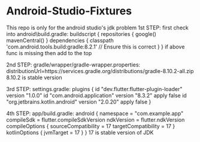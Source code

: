 # Android-Studio-Fixtures
This repo is only for the android studio's jdk problem
1st STEP:
  first check into android\build.gradle:
    buildscript {
    repositories {
        google()
        mavenCentral()
    }
    dependencies {
        classpath 'com.android.tools.build:gradle:8.2.1' // Ensure this is correct
    }
}
if above func is missing then add to the top

2nd STEP:
  gradle/wrapper/gradle-wrapper.properties:
    distributionUrl=https\://services.gradle.org/distributions/gradle-8.10.2-all.zip
    8.10.2 is stable version

3rd STEP:
  settings.gradle:
      plugins {
      id "dev.flutter.flutter-plugin-loader" version "1.0.0"
      id "com.android.application" version "8.3.2" apply false
      id "org.jetbrains.kotlin.android" version "2.0.20" apply false
      }

4th STEP:
  app/build.gradle:
    android {
    namespace = "com.example.app"
    compileSdk = flutter.compileSdkVersion
    ndkVersion = flutter.ndkVersion
    compileOptions {
        sourceCompatibility = 17
        targetCompatibility = 17
    }
    kotlinOptions {
        jvmTarget = 17
    }
}
    17 is stable version of JDK 


